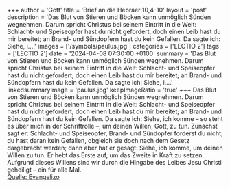 +++
author = 'Gott'
title = 'Brief an die Hebräer 10,4-10'
layout = 'post'
description = 'Das Blut von Stieren und Böcken kann unmöglich Sünden wegnehmen. Darum spricht Christus bei seinem Eintritt in die Welt: Schlacht- und Speiseopfer hast du nicht gefordert, doch einen Leib hast du mir bereitet; an Brand- und Sündopfern hast du kein Gefallen. Da sagte ich: Siehe, i....'
images = ['/symbols/paulus.jpg']
categories = ['LECTIO 2']
tags = ['LECTIO 2']
date = '2024-04-08 07:30:00 +0100'
summary = 'Das Blut von Stieren und Böcken kann unmöglich Sünden wegnehmen. Darum spricht Christus bei seinem Eintritt in die Welt: Schlacht- und Speiseopfer hast du nicht gefordert, doch einen Leib hast du mir bereitet; an Brand- und Sündopfern hast du kein Gefallen. Da sagte ich: Siehe, i....'
linkedsummaryImage = 'paulus.jpg'
keepImageRatio = 'true'
+++
Das Blut von Stieren und Böcken kann unmöglich Sünden wegnehmen.
Darum spricht Christus bei seinem Eintritt in die Welt: Schlacht- und Speiseopfer hast du nicht gefordert, doch einen Leib hast du mir bereitet;
an Brand- und Sündopfern hast du kein Gefallen.
Da sagte ich: Siehe, ich komme – so steht es über mich in der Schriftrolle –, um deinen Willen, Gott, zu tun.<!--more-->
Zunächst sagt er: Schlacht- und Speiseopfer, Brand- und Sündopfer forderst du nicht, du hast daran kein Gefallen, obgleich sie doch nach dem Gesetz dargebracht werden;
dann aber hat er gesagt: Siehe, ich komme, um deinen Willen zu tun. Er hebt das Erste auf, um das Zweite in Kraft zu setzen.
Aufgrund dieses Willens sind wir durch die Hingabe des Leibes Jesu Christi geheiligt – ein für alle Mal.<br> [Quelle: Evangelizo](https://evangeliumtagfuertag.org/DE/gospel)